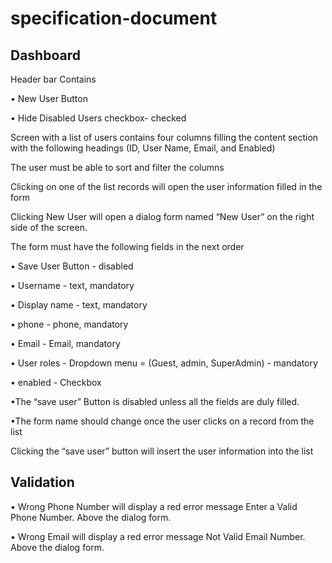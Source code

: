 # specification-document
## Dashboard 

Header bar Contains

•	New User Button

•	Hide Disabled Users checkbox- checked  



Screen with a list of users contains four columns filling the content section with the following headings (ID, User Name, Email, and Enabled)

The user must be able to sort and filter the columns 

Clicking on one of the list records will open the user information filled in the form 


Clicking New User will open a dialog form named “New User” on the right side of the screen.

The form must have the following  fields in the next order

•	Save User Button - disabled

•	Username - text, mandatory 

•	Display name - text, mandatory 

•	phone - phone, mandatory   

•	Email - Email, mandatory 

•	User roles - Dropdown menu = (Guest, admin, SuperAdmin) - mandatory 

•	enabled - Checkbox 

•The “save user” Button is disabled unless all the fields are duly filled. 

•The form name should change once the user clicks on a record from the list 

Clicking the “save user” button will insert the user information into the list 

## Validation

•	Wrong Phone Number will display a red error message Enter a Valid Phone Number. Above the dialog form.

•	Wrong Email will display a red error message Not Valid Email Number. Above the dialog form.




